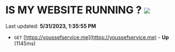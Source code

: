 # IS MY WEBSITE RUNNING ? [![](https://img.shields.io/static/v1?label=Sponsor&message=%E2%9D%A4&logo=GitHub&color=%23fe8e86)](https://github.com/sponsors/<username>)

Last updated: **5/31/2023, 1:35:55 PM**

- `GET` [https://youssefservice.me](https://youssefservice.me) - **Up** (1145ms)
